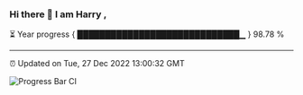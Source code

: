 ### Hi there 👋 I am Harry , 

⏳ Year progress { █████████████████████████████▁ } 98.78 %

---

⏰ Updated on Tue, 27 Dec 2022 13:00:32 GMT

![Progress Bar CI](https://github.com/duykhang68/duykhang68/workflows/Progress%20Bar%20CI/badge.svg)
